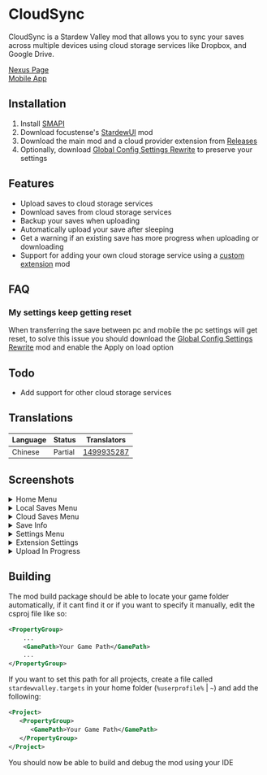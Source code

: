 # CloudSync
CloudSync is a Stardew Valley mod that allows you to sync your saves across multiple devices using cloud storage services like Dropbox, and Google Drive.

[Nexus Page](https://www.nexusmods.com/stardewvalley/mods/33421)
<br/>
[Mobile App](https://github.com/FawazTakahji/CloudSync-Mobile)

## Installation
1. Install [SMAPI](https://smapi.io)
2. Download focustense's [StardewUI](https://github.com/focustense/StardewUI) mod
3. Download the main mod and a cloud provider extension from [Releases](https://github.com/FawazTakahji/CloudSync/releases)
4. Optionally, download [Global Config Settings Rewrite](https://github.com/FawazTakahji/GlobalConfigSettingsRewrite) to preserve your settings

## Features
- Upload saves to cloud storage services
- Download saves from cloud storage services
- Backup your saves when uploading
- Automatically upload your save after sleeping
- Get a warning if an existing save has more progress when uploading or downloading
- Support for adding your own cloud storage service using a [custom extension](https://github.com/FawazTakahji/CloudSync/tree/main/ExampleExtension) mod

## FAQ
### My settings keep getting reset
When transferring the save between pc and mobile the pc settings will get reset, to solve this issue you should download the [Global Config Settings Rewrite](https://github.com/FawazTakahji/GlobalConfigSettingsRewrite) mod and enable the Apply on load option

## Todo
- Add support for other cloud storage services

## Translations
| Language | Status | Translators |
| --- | --- | --- |
| Chinese | Partial | [1499935287](https://github.com/1499935287) |

## Screenshots
<details>
  <summary>Home Menu</summary>

  ![Home Menu](assets/screenshots/Home.png)
</details>
<details>
  <summary>Local Saves Menu</summary>

  ![Local Saves Menu](assets/screenshots/LocalSaves.png)
</details>
<details>
  <summary>Cloud Saves Menu</summary>

  ![Cloud Saves Menu](assets/screenshots/CloudSaves.png)
</details>
<details>
  <summary>Save Info</summary>

  ![Save Info](assets/screenshots/SaveInfo.png)
</details>
<details>
  <summary>Settings Menu</summary>

  ![Settings Menu](assets/screenshots/Settings.png)
</details>
<details>
  <summary>Extension Settings</summary>

  ![Extension Settings](assets/screenshots/ExtensionSettings.png)
</details>
<details>
  <summary>Upload In Progress</summary>

  ![Upload In Progress](assets/screenshots/UploadInProgress.png)
</details>

## Building
The mod build package should be able to locate your game folder automatically, if it cant find it or if you want to specify it manually, edit the csproj file like so:
```xml
<PropertyGroup>
    ...
    <GamePath>Your Game Path</GamePath>
    ...
</PropertyGroup>
```
If you want to set this path for all projects, create a file called `stardewvalley.targets` in your home folder (`%userprofile%` | `~`) and add the following:
```xml
<Project>
   <PropertyGroup>
      <GamePath>Your Game Path</GamePath>
   </PropertyGroup>
</Project>
```

You should now be able to build and debug the mod using your IDE

